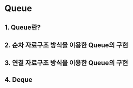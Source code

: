 # Queue

## 1. Queue란?

## 2. 순차 자료구조 방식을 이용한 Queue의 구현

## 3. 연결 자료구조 방식을 이용한 Queue의 구현

## 4. Deque